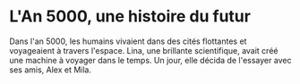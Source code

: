 # L'An 5000, une histoire du futur

Dans l'an 5000, les humains vivaient dans des cités flottantes et voyageaient à travers l'espace. Lina, une brillante scientifique, avait créé une machine à voyager dans le temps. Un jour, elle décida de l'essayer avec ses amis, Alex et Mila.